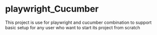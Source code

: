 # playwright_Cucumber
This project is use for playwright and cucumber combination to support basic setup for any user who want to start its project from scratch 
